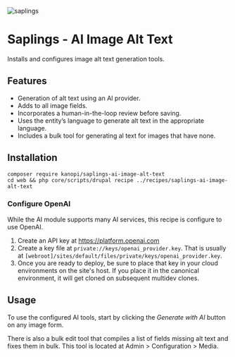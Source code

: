 ![saplings](https://github.com/kanopi/saplings/assets/5177009/a6377e32-deb2-49d8-873a-f3dd5a36fa7c)

# Saplings - AI Image Alt Text

Installs and configures image alt text generation tools.

## Features
- Generation of alt text using an AI provider.
- Adds to all image fields.
- Incorporates a human-in-the-loop review before saving.
- Uses the entity’s language to generate alt text in the appropriate language.
- Includes a bulk tool for generating al text for images that have none.

## Installation

```
composer require kanopi/saplings-ai-image-alt-text
cd web && php core/scripts/drupal recipe ../recipes/saplings-ai-image-alt-text
```

### Configure OpenAI

While the AI module supports many AI services, this recipe is configure to use
OpenAI.

1. Create an API key at https://platform.openai.com
2. Create a key file at `private://keys/openai_provider.key`. That is usually at
   `[webroot]/sites/default/files/private/keys/openai_provider.key`.
3. Once you are ready to deploy, be sure to place that key in your cloud
environments on the site's host. If you place it in the canonical environment,
it will get cloned on subsequent multidev clones.

## Usage

To use the configured AI tools, start by clicking the *Generate with AI* button
on any image form.

There is also a bulk edit tool that compiles a list of fields missing alt text
and fixes them in bulk. This tool is located at Admin > Configuration > Media.

